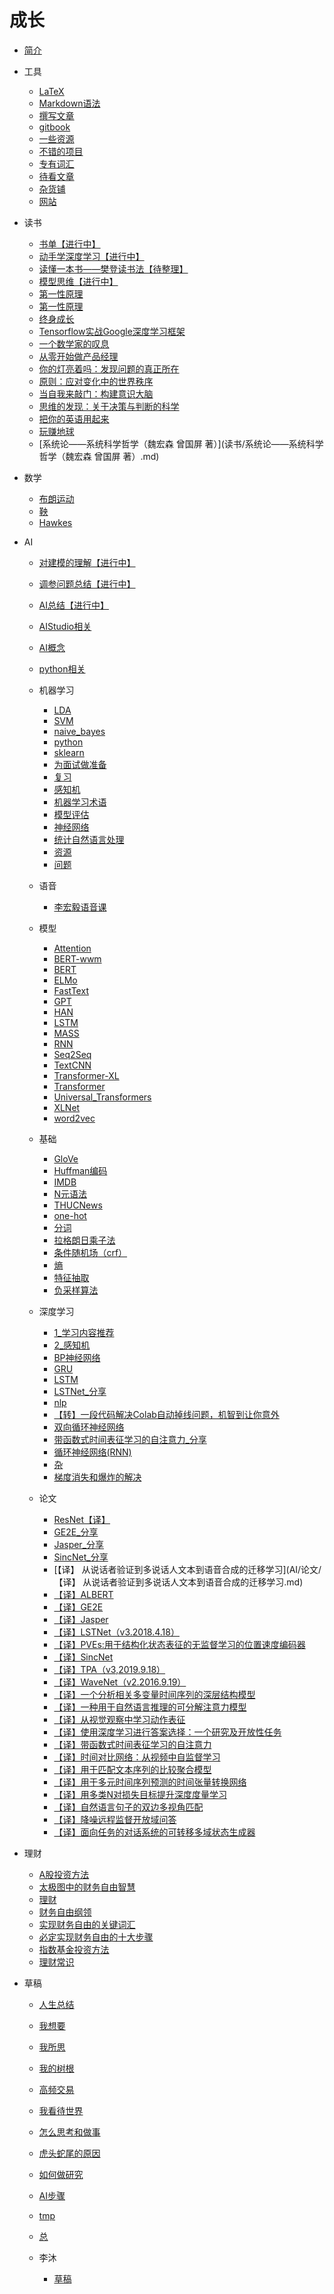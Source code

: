 
# 成长

* [简介](README.md)

* 工具

  * [LaTeX](工具/2019-11-16-LaTeX.md)
  * [Markdown语法](工具/2019-11-16-Markdown语法.md)
  * [撰写文章](工具/2021-03-16-撰写文章.md)
  * [gitbook](工具/2021-12-21-gitbook.md)
  * [一些资源](工具/一些资源.md)
  * [不错的项目](工具/不错的项目.md)
  * [专有词汇](工具/专有词汇.md)
  * [待看文章](工具/待看文章.md)
  * [杂货铺](工具/杂货铺.md)
  * [网站](工具/网站.md)

* 读书

  * [书单【进行中】](读书/2021-03-17-书单【进行中】.md)
  * [动手学深度学习【进行中】](读书/2021-03-17-动手学深度学习【进行中】.md)
  * [读懂一本书——樊登读书法【待整理】](读书/2021-04-14-读懂一本书——樊登读书法【待整理】.md)
  * [模型思维【进行中】](读书/2021-12-07-模型思维【进行中】.md)
  * [第一性原理](读书/2021-12-23-第一性原理.md)
  * [第一性原理](读书/2022-01-02-第一性原理.md)
  * [终身成长](读书/2022-01-05-终身成长.md)
  * [Tensorflow实战Google深度学习框架](读书/Tensorflow实战Google深度学习框架.md)
  * [一个数学家的叹息](读书/一个数学家的叹息.md)
  * [从零开始做产品经理](读书/从零开始做产品经理.md)
  * [你的灯亮着吗：发现问题的真正所在](读书/你的灯亮着吗：发现问题的真正所在.md)
  * [原则：应对变化中的世界秩序](读书/原则：应对变化中的世界秩序.md)
  * [当自我来敲门：构建意识大脑](读书/当自我来敲门：构建意识大脑.md)
  * [思维的发现：关于决策与判断的科学](读书/思维的发现：关于决策与判断的科学.md)
  * [把你的英语用起来](读书/把你的英语用起来.md)
  * [玩赚地球](读书/玩赚地球.md)
  * [系统论——系统科学哲学（魏宏森 曾国屏 著）](读书/系统论——系统科学哲学（魏宏森 曾国屏 著）.md)

* 数学

  * [布朗运动](数学/2021-12-21-布朗运动.md)
  * [鞅](数学/2021-12-22-鞅.md)
  * [Hawkes](数学/2022-03-10-Hawkes.md)

* AI

  * [对建模的理解【进行中】](AI/2021-03-17-对建模的理解【进行中】.md)
  * [调参问题总结【进行中】](AI/2021-03-17-调参问题总结【进行中】.md)
  * [AI总结【进行中】](AI/2021-03-20-AI总结【进行中】.md)
  * [AIStudio相关](AI/2021-07-27-AIStudio相关.md)
  * [AI概念](AI/2021-07-27-AI概念.md)
  * [python相关](AI/2021-07-27-python相关.md)

  * 机器学习

    * [LDA](AI/机器学习/LDA.md)
    * [SVM](AI/机器学习/SVM.md)
    * [naive_bayes](AI/机器学习/naive_bayes.md)
    * [python](AI/机器学习/python.md)
    * [sklearn](AI/机器学习/sklearn.md)
    * [为面试做准备](AI/机器学习/为面试做准备.md)
    * [复习](AI/机器学习/复习.md)
    * [感知机](AI/机器学习/感知机.md)
    * [机器学习术语](AI/机器学习/机器学习术语.md)
    * [模型评估](AI/机器学习/模型评估.md)
    * [神经网络](AI/机器学习/神经网络.md)
    * [统计自然语言处理](AI/机器学习/统计自然语言处理.md)
    * [资源](AI/机器学习/资源.md)
    * [问题](AI/机器学习/问题.md)

  * 语音

    * [李宏毅语音课](AI/语音/2022-08-20-李宏毅语音课.md)

  * 模型

    * [Attention](AI/模型/Attention.md)
    * [BERT-wwm](AI/模型/BERT-wwm.md)
    * [BERT](AI/模型/BERT.md)
    * [ELMo](AI/模型/ELMo.md)
    * [FastText](AI/模型/FastText.md)
    * [GPT](AI/模型/GPT.md)
    * [HAN](AI/模型/HAN.md)
    * [LSTM](AI/模型/LSTM.md)
    * [MASS](AI/模型/MASS.md)
    * [RNN](AI/模型/RNN.md)
    * [Seq2Seq](AI/模型/Seq2Seq.md)
    * [TextCNN](AI/模型/TextCNN.md)
    * [Transformer-XL](AI/模型/Transformer-XL.md)
    * [Transformer](AI/模型/Transformer.md)
    * [Universal_Transformers](AI/模型/Universal_Transformers.md)
    * [XLNet](AI/模型/XLNet.md)
    * [word2vec](AI/模型/word2vec.md)

  * 基础

    * [GloVe](AI/基础/GloVe.md)
    * [Huffman编码](AI/基础/Huffman编码.md)
    * [IMDB](AI/基础/IMDB.md)
    * [N元语法](AI/基础/N元语法.md)
    * [THUCNews](AI/基础/THUCNews.md)
    * [one-hot](AI/基础/one-hot.md)
    * [分词](AI/基础/分词.md)
    * [拉格朗日乘子法](AI/基础/拉格朗日乘子法.md)
    * [条件随机场（crf）](AI/基础/条件随机场（crf）.md)
    * [熵](AI/基础/熵.md)
    * [特征抽取](AI/基础/特征抽取.md)
    * [负采样算法](AI/基础/负采样算法.md)

  * 深度学习

    * [1_学习内容推荐](AI/深度学习/1_学习内容推荐.md)
    * [2_感知机](AI/深度学习/2_感知机.md)
    * [BP神经网络](AI/深度学习/BP神经网络.md)
    * [GRU](AI/深度学习/GRU.md)
    * [LSTM](AI/深度学习/LSTM.md)
    * [LSTNet_分享](AI/深度学习/LSTNet_分享.md)
    * [nlp](AI/深度学习/nlp.md)
    * [【转】一段代码解决Colab自动掉线问题，机智到让你意外](AI/深度学习/【转】一段代码解决Colab自动掉线问题，机智到让你意外.md)
    * [双向循环神经网络](AI/深度学习/双向循环神经网络.md)
    * [带函数式时间表征学习的自注意力_分享](AI/深度学习/带函数式时间表征学习的自注意力_分享.md)
    * [循环神经网络(RNN)](AI/深度学习/循环神经网络(RNN).md)
    * [杂](AI/深度学习/杂.md)
    * [梯度消失和爆炸的解决](AI/深度学习/梯度消失和爆炸的解决.md)

  * 论文

    * [ResNet【译】](AI/论文/2020-10-25-ResNet【译】.md)
    * [GE2E_分享](AI/论文/GE2E_分享.md)
    * [Jasper_分享](AI/论文/Jasper_分享.md)
    * [SincNet_分享](AI/论文/SincNet_分享.md)
    * [【译】 从说话者验证到多说话人文本到语音合成的迁移学习](AI/论文/【译】 从说话者验证到多说话人文本到语音合成的迁移学习.md)
    * [【译】ALBERT](AI/论文/【译】ALBERT.md)
    * [【译】GE2E](AI/论文/【译】GE2E.md)
    * [【译】Jasper](AI/论文/【译】Jasper.md)
    * [【译】LSTNet（v3.2018.4.18）](AI/论文/【译】LSTNet（v3.2018.4.18）.md)
    * [【译】PVEs:用于结构化状态表征的无监督学习的位置速度编码器](AI/论文/【译】PVEs:用于结构化状态表征的无监督学习的位置速度编码器.md)
    * [【译】SincNet](AI/论文/【译】SincNet.md)
    * [【译】TPA（v3,2019.9.18）](AI/论文/【译】TPA（v3,2019.9.18）.md)
    * [【译】WaveNet（v2.2016.9.19）](AI/论文/【译】WaveNet（v2.2016.9.19）.md)
    * [【译】一个分析相关多变量时间序列的深层结构模型](AI/论文/【译】一个分析相关多变量时间序列的深层结构模型.md)
    * [【译】一种用于自然语言推理的可分解注意力模型](AI/论文/【译】一种用于自然语言推理的可分解注意力模型.md)
    * [【译】从视觉观察中学习动作表征](AI/论文/【译】从视觉观察中学习动作表征.md)
    * [【译】使用深度学习进行答案选择：一个研究及开放性任务](AI/论文/【译】使用深度学习进行答案选择：一个研究及开放性任务.md)
    * [【译】带函数式时间表征学习的自注意力](AI/论文/【译】带函数式时间表征学习的自注意力.md)
    * [【译】时间对比网络：从视频中自监督学习](AI/论文/【译】时间对比网络：从视频中自监督学习.md)
    * [【译】用于匹配文本序列的比较聚合模型](AI/论文/【译】用于匹配文本序列的比较聚合模型.md)
    * [【译】用于多元时间序列预测的时间张量转换网络](AI/论文/【译】用于多元时间序列预测的时间张量转换网络.md)
    * [【译】用多类N对损失目标提升深度度量学习](AI/论文/【译】用多类N对损失目标提升深度度量学习.md)
    * [【译】自然语言句子的双边多视角匹配](AI/论文/【译】自然语言句子的双边多视角匹配.md)
    * [【译】降噪远程监督开放域问答](AI/论文/【译】降噪远程监督开放域问答.md)
    * [【译】面向任务的对话系统的可转移多域状态生成器](AI/论文/【译】面向任务的对话系统的可转移多域状态生成器.md)

* 理财

  * [A股投资方法](理财/2021-04-22-A股投资方法.md)
  * [太极图中的财务自由智慧](理财/2021-04-22-太极图中的财务自由智慧.md)
  * [理财](理财/2021-04-22-理财.md)
  * [财务自由纲领](理财/2021-04-22-财务自由纲领.md)
  * [实现财务自由的关键词汇](理财/2021-05-01-实现财务自由的关键词汇.md)
  * [必定实现财务自由的十大步骤](理财/2021-05-02-必定实现财务自由的十大步骤.md)
  * [指数基金投资方法](理财/2021-05-03-指数基金投资方法.md)
  * [理财常识](理财/2021-06-27-理财常识.md)

* 草稿

  * [人生总结](草稿/2021-03-27-人生总结.md)
  * [我想要](草稿/2021-04-15-我想要.md)
  * [我所思](草稿/2021-04-15-我所思.md)
  * [我的树根](草稿/2021-04-18-我的树根.md)
  * [高频交易](草稿/2021-04-19-高频交易.md)
  * [我看待世界](草稿/2021-04-29-我看待世界.md)
  * [怎么思考和做事](草稿/2021-05-27-怎么思考和做事.md)
  * [虎头蛇尾的原因](草稿/2021-05-29-虎头蛇尾的原因.md)
  * [如何做研究](草稿/2022-01-18-如何做研究.md)
  * [AI步骤](草稿/2022-10-20-AI步骤.md)
  * [tmp](草稿/tmp.md)
  * [总](草稿/总.md)

  * 李沐

    * [草稿](草稿/李沐/2021-06-01-草稿.md)

